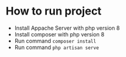 # How to run project

- Install Appache Server with php version 8
- Install composer with php version 8
- Run command ` composer install `
- Run command ` php artisan serve `
